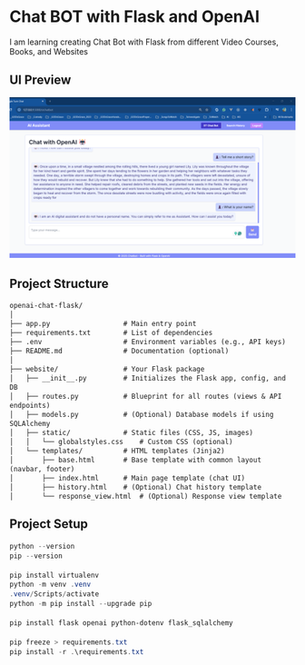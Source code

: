 # Chat BOT with Flask and OpenAI

I am learning creating Chat Bot with Flask from different Video Courses, Books, and Websites

## UI Preview

![UI Preview](./docs/images/SessionFirstLook.PNG)

## Project Structure

```text
openai-chat-flask/
│
├── app.py                  # Main entry point
├── requirements.txt        # List of dependencies
├── .env                    # Environment variables (e.g., API keys)
├── README.md               # Documentation (optional)
│
├── website/                # Your Flask package
│   ├── __init__.py         # Initializes the Flask app, config, and DB
│   ├── routes.py           # Blueprint for all routes (views & API endpoints)
│   ├── models.py           # (Optional) Database models if using SQLAlchemy
│   ├── static/             # Static files (CSS, JS, images)
│   │   └── globalstyles.css    # Custom CSS (optional)
│   └── templates/          # HTML templates (Jinja2)
│       ├── base.html       # Base template with common layout (navbar, footer)
│       ├── index.html      # Main page template (chat UI)
│       ├── history.html    # (Optional) Chat history template
│       └── response_view.html  # (Optional) Response view template
```

## Project Setup

```powershell
python --version
pip --version

pip install virtualenv
python -m venv .venv
.venv/Scripts/activate
python -m pip install --upgrade pip

pip install flask openai python-dotenv flask_sqlalchemy

pip freeze > requirements.txt
pip install -r .\requirements.txt
```
